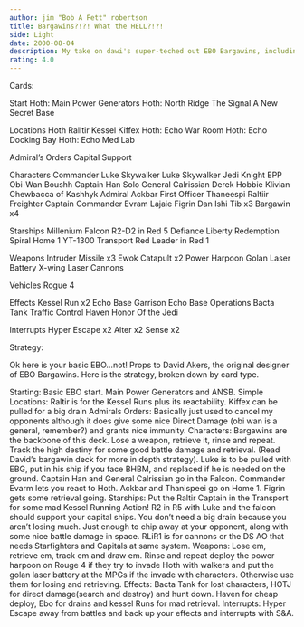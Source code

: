```yaml
---
author: jim "Bob A Fett" robertson
title: Bargawins?!?! What the HELL?!?!
side: Light
date: 2000-08-04
description: My take on dawi's super-teched out EBO Bargawins, including some DS2.
rating: 4.0
---
```

Cards: 

Start
Hoth: Main Power Generators
Hoth: North Ridge
The Signal
A New Secret Base

Locations
Hoth
Ralltir
Kessel
Kiffex
Hoth: Echo War Room
Hoth: Echo Docking Bay
Hoth: Echo Med Lab

Admiral’s Orders
Capital Support

Characters
Commander Luke Skywalker
Luke Skywalker Jedi Knight
EPP Obi-Wan
Boushh
Captain Han Solo
General Calrissian
Derek Hobbie Klivian
Chewbacca of Kashhyk
Admiral Ackbar
First Officer Thaneespi
Raltiir Freighter Captain
Commander Evram Lajaie
Figrin Dan
Ishi Tib x3
Bargawin x4

Starships
Millenium Falcon
R2-D2 in Red 5
Defiance
Liberty
Redemption
Spiral
Home 1
YT-1300 Transport
Red Leader in Red 1

Weapons
Intruder Missile x3
Ewok Catapult x2
Power Harpoon
Golan Laser Battery
X-wing Laser Cannons

Vehicles
Rogue 4

Effects
Kessel Run x2
Echo Base Garrison
Echo Base Operations
Bacta Tank
Traffic Control
Haven
Honor Of the Jedi

Interrupts
Hyper Escape x2
Alter x2
Sense x2


Strategy: 

Ok here is your basic EBO&#8230;not! Props to David Akers, the original designer of EBO Bargawins. Here is the strategy, broken down by card type.

Starting: Basic EBO start. Main Power Generators and ANSB. Simple
Locations: Raltir is for the Kessel Runs plus its reactability. Kiffex can be pulled for a big drain
Admirals Orders: Basically just used to cancel my opponents although it does give some nice Direct Damage (obi wan is a general, remember?) and grants nice immunity.
Characters: Bargawins are the backbone of this deck. Lose a weapon, retrieve it, rinse and repeat. Track the high destiny for some good battle damage and retrieval. (Read David&#8217;s bargawin deck for more in depth strategy). Luke is to be pulled with EBG, put in his ship if you face BHBM, and replaced if he is needed on the ground. Captain Han and General Calrissian go in the Falcon. Commander Evarm lets you react to Hoth. Ackbar and Thanispeei go on Home 1. Figrin gets some retrieval going.
Starships: Put the Raltir Captain in the Transport for some mad Kessel Running Action! R2 in R5 with Luke and the falcon should support your capital ships. You don&#8217;t need a big drain because you aren&#8217;t losing much. Just enough to chip away at your opponent, along with some nice battle damage in space. RLiR1 is for cannons or the DS AO that needs Starfighters and Capitals at same system.
Weapons: Lose em, retrieve em, track em and draw em. Rinse and repeat deploy the power harpoon on Rouge 4 if they try to invade Hoth with walkers and put the golan laser battery at the MPGs if the invade with characters. Otherwise use them for losing and retrieving.
Effects: Bacta Tank for lost characters, HOTJ for direct damage(search and destroy) and hunt down. Haven for cheap deploy, Ebo for drains and kessel Runs for mad retrieval.
Interrupts: Hyper Escape away from battles and back up your effects and interrupts with S&A.



